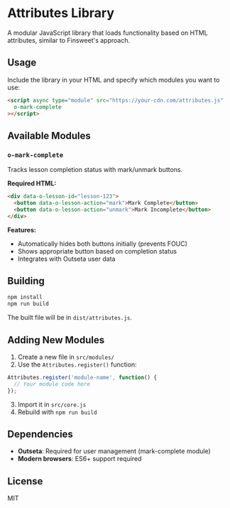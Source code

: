 # Attributes Library

A modular JavaScript library that loads functionality based on HTML attributes, similar to Finsweet's approach.

## Usage

Include the library in your HTML and specify which modules you want to use:

```html
<script async type="module" src="https://your-cdn.com/attributes.js" 
  o-mark-complete
></script>
```

## Available Modules

### `o-mark-complete`
Tracks lesson completion status with mark/unmark buttons.

**Required HTML:**
```html
<div data-o-lesson-id="lesson-123">
  <button data-o-lesson-action="mark">Mark Complete</button>
  <button data-o-lesson-action="unmark">Mark Incomplete</button>
</div>
```

**Features:**
- Automatically hides both buttons initially (prevents FOUC)
- Shows appropriate button based on completion status
- Integrates with Outseta user data

## Building

```bash
npm install
npm run build
```

The built file will be in `dist/attributes.js`.

## Adding New Modules

1. Create a new file in `src/modules/`
2. Use the `Attributes.register()` function:

```javascript
Attributes.register('module-name', function() {
  // Your module code here
});
```

3. Import it in `src/core.js`
4. Rebuild with `npm run build`

## Dependencies

- **Outseta**: Required for user management (mark-complete module)
- **Modern browsers**: ES6+ support required

## License

MIT
